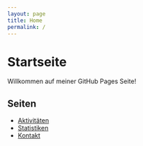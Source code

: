 ```yaml
---
layout: page
title: Home
permalink: /
---
```


# Startseite

Willkommen auf meiner GitHub Pages Seite!

## Seiten

- [Aktivitäten](./activities/)
- [Statistiken](./statistics/)
- [Kontakt](./contact/)
